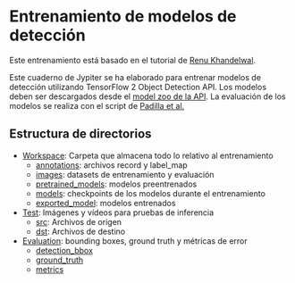 # Entrenamiento de modelos de detección
Este entrenamiento está basado en el tutorial de [Renu Khandelwal](https://medium.com/analytics-vidhya/tensorflow-2-object-detection-api-using-custom-dataset-745f30278446).

Este cuaderno de Jypiter se ha elaborado para entrenar modelos de detección utilizando TensorFlow 2 Object Detection API.
Los modelos deben ser descargados desde el [model zoo de la API](https://github.com/tensorflow/models/blob/master/research/object_detection/g3doc/tf2_detection_zoo.md). La evaluación de los modelos se realiza con el script de [Padilla et al.](https://github.com/rafaelpadilla/Object-Detection-Metrics)

## Estructura de directorios  
* [Workspace](Workspace/): Carpeta que almacena todo lo relativo al entrenamiento  
	* [annotations](Workspace/annotations/): archivos record y label_map  
	* [images](Workspace/images/): datasets de entrenamiento y evaluación  
	* [pretrained_models](Workspace/pretrained_models/): modelos preentrenados  
	* [models](Workspace/models): checkpoints de los modelos durante el entrenamiento  
	* [exported_model](Workspace/exported_model/): modelos entrenados  
* [Test](Test/): Imágenes y vídeos para pruebas de inferencia  
	* [src](Test/src/): Archivos de origen  
	* [dst](Test/dst/): Archivos de destino  
* [Evaluation](Evaluation/): bounding boxes, ground truth y métricas de error  
	* [detection_bbox](Evaluation/detection_bbox/)  
	* [ground_truth](Evaluation/ground_truth/)  
	* [metrics](Evaluation/metrics/)  
  
